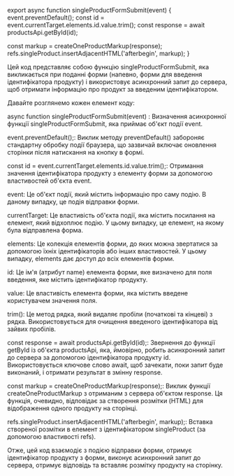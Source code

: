 <!-- =================== -->

export async function singleProductFormSubmit(event) {
event.preventDefault();
const id = event.currentTarget.elements.id.value.trim();
const response = await productsApi.getById(id);

const markup = createOneProductMarkup(response);
refs.singleProduct.insertAdjacentHTML('afterbegin', markup);
}

Цей код представляє собою функцію singleProductFormSubmit, яка викликається при поданні форми (напевно, форми для введення ідентифікатора продукту) і використовує асинхронний запит до сервера, щоб отримати інформацію про продукт за введеним ідентифікатором.

Давайте розглянемо кожен елемент коду:

async function singleProductFormSubmit(event) : Визначення асинхронної функції singleProductFormSubmit, яка приймає об'єкт події event.

event.preventDefault();: Виклик методу preventDefault() забороняє стандартну обробку події браузера, що зазвичай включає оновлення сторінки після натискання на кнопку в формі.

const id = event.currentTarget.elements.id.value.trim();: Отримання значення ідентифікатора продукту з елементу форми за допомогою властивостей об'єкта event.

event: Це об'єкт події, який містить інформацію про саму подію. В даному випадку, це подія відправки форми.

currentTarget: Це властивість об'єкта події, яка містить посилання на елемент, який відхоплює подію. У цьому випадку, це елемент, на якому була відправлена форма.

elements: Це колекція елементів форми, до яких можна звертатися за допомогою їхніх ідентифікаторів або інших властивостей. У цьому випадку, elements дає доступ до всіх елементів форми.

id: Це ім'я (атрибут name) елемента форми, яке визначено для поля введення, яке містить ідентифікатор продукту.

value: Це властивість елемента форми, яка містить введене користувачем значення поля.

trim(): Це метод рядка, який видаляє пробіли (початкові та кінцеві) з рядка. Використовується для очищення введеного ідентифікатора від зайвих пробілів.

const response = await productsApi.getById(id);: Звернення до функції getById із об'єкта productsApi, яка, ймовірно, робить асинхронний запит до сервера за допомогою ідентифікатора продукту id. Використовується ключове слово await, щоб зачекати, поки запит буде виконаний, і отримати результат в змінну response.

const markup = createOneProductMarkup(response);: Виклик функції createOneProductMarkup з отриманим з сервера об'єктом response. Ця функція, очевидно, відповідає за створення розмітки (HTML) для відображення одного продукту на сторінці.

refs.singleProduct.insertAdjacentHTML('afterbegin', markup);: Вставка створеної розмітки в елемент з ідентифікатором singleProduct (за допомогою властивості refs).

Отже, цей код взаємодіє з подією відправки форми, отримує ідентифікатор продукту з форми, виконує асинхронний запит до сервера, отримує відповідь та вставляє розмітку продукту на сторінку.

<!-- =================== -->
